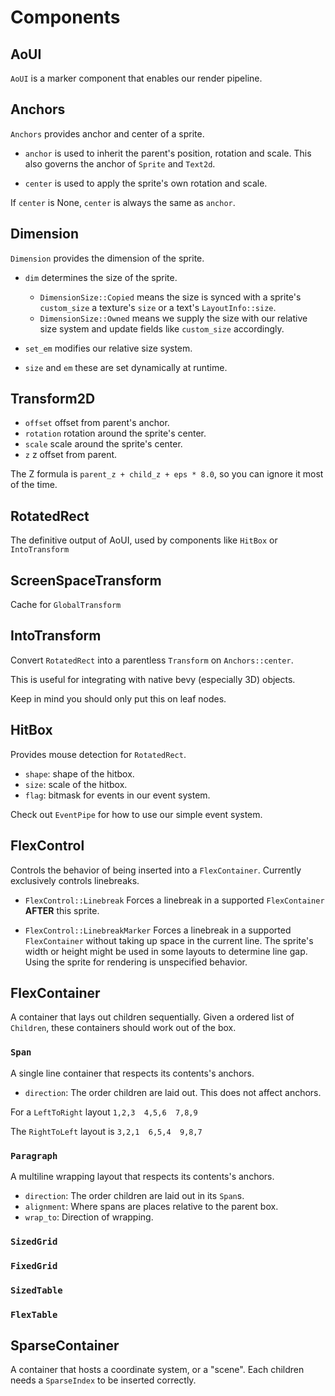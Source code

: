 # Components

## AoUI

`AoUI` is a marker component that enables our render pipeline.

## Anchors

`Anchors` provides anchor and center of a sprite.

- `anchor` is used to inherit the parent's position, rotation and scale.
This also governs the anchor of `Sprite` and `Text2d`.

- `center` is used to apply the sprite's own rotation and scale.

If `center` is None, `center` is always the same as `anchor`.

## Dimension

`Dimension` provides the dimension of the sprite.

- `dim` determines the size of the sprite.
  - `DimensionSize::Copied` means the size is synced with
a sprite's `custom_size` a texture's `size` or a text's `LayoutInfo::size`.
  - `DimensionSize::Owned` means we supply the size with
our relative size system and update fields like `custom_size` accordingly.

- `set_em` modifies our relative size system.
- `size` and `em` these are set dynamically at runtime.

## Transform2D

- `offset` offset from parent's anchor.
- `rotation` rotation around the sprite's center.
- `scale` scale around the sprite's center.
- `z` z offset from parent.

The Z formula is `parent_z + child_z + eps * 8.0`,
so you can ignore it most of the time.

## RotatedRect

The definitive output of AoUI, used by components like `HitBox` or `IntoTransform`

## ScreenSpaceTransform

Cache for `GlobalTransform`

## IntoTransform

Convert `RotatedRect` into a parentless `Transform` on `Anchors::center`.

This is useful for integrating with native bevy (especially 3D) objects.

Keep in mind you should only put this on leaf nodes.

## HitBox

Provides mouse detection for `RotatedRect`.

- `shape`: shape of the hitbox.
- `size`: scale of the hitbox.
- `flag`: bitmask for events in our event system.

Check out `EventPipe` for how to use our simple event system.

## FlexControl

Controls the behavior of being inserted into a `FlexContainer`.
Currently exclusively controls linebreaks.

- `FlexControl::Linebreak`
Forces a linebreak in a supported `FlexContainer` **AFTER** this sprite.

- `FlexControl::LinebreakMarker`
Forces a linebreak in a supported `FlexContainer` without taking up space
in the current line.
The sprite's width or height might be used in some layouts to determine line gap.
Using the sprite for rendering is unspecified behavior.

## FlexContainer

A container that lays out children sequentially. Given a ordered list of
`Children`, these containers should work out of the box.

### `Span`

A single line container that respects its contents's anchors.

- `direction`: The order children are laid out.
This does not affect anchors.
  
For a `LeftToRight` layout `1,2,3  4,5,6  7,8,9`

The `RightToLeft` layout is `3,2,1  6,5,4  9,8,7`

### `Paragraph`

A multiline wrapping layout that respects its contents's anchors.

- `direction`: The order children are laid out in its `Span`s.
- `alignment`: Where spans are places relative to the parent box.
- `wrap_to`: Direction of wrapping.

### `SizedGrid`

### `FixedGrid`

### `SizedTable`

### `FlexTable`

## SparseContainer

A container that hosts a coordinate system, or a "scene".
Each children needs a `SparseIndex` to be inserted correctly.
